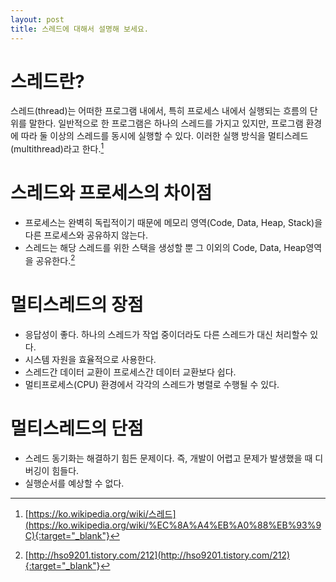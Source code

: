 ```yaml
---
layout: post
title: 스레드에 대해서 설명해 보세요.
---
```

# 스레드란?
스레드(thread)는 어떠한 프로그램 내에서, 특히 프로세스 내에서 실행되는 흐름의 단위를 말한다. 일반적으로 한 프로그램은 하나의 스레드를 가지고 있지만, 프로그램 환경에 따라 둘 이상의 스레드를 동시에 실행할 수 있다. 이러한 실행 방식을 멀티스레드(multithread)라고 한다.[^1]

# 스레드와 프로세스의 차이점
* 프로세스는 완벽히 독립적이기 때문에 메모리 영역(Code, Data, Heap, Stack)을 다른 프로세스와 공유하지 않는다.
* 스레드는 해당 스레드를 위한 스택을 생성할 뿐 그 이외의 Code, Data, Heap영역을 공유한다.[^2]

# 멀티스레드의 장점
* 응답성이 좋다. 하나의 스레드가 작업 중이더라도 다른 스레드가 대신 처리할수 있다.
* 시스템 자원을 효율적으로 사용한다.
* 스레드간 데이터 교환이 프로세스간 데이터 교환보다 쉽다.
* 멀티프로세스(CPU) 환경에서 각각의 스레드가 병렬로 수행될 수 있다.

# 멀티스레드의 단점
* 스레드 동기화는 해결하기 힘든 문제이다. 즉, 개발이 어렵고 문제가 발생했을 때 디버깅이 힘들다.
* 실행순서를 예상할 수 없다.


[^1]:[https://ko.wikipedia.org/wiki/스레드](https://ko.wikipedia.org/wiki/%EC%8A%A4%EB%A0%88%EB%93%9C){:target="_blank"}
[^2]:[http://hso9201.tistory.com/212](http://hso9201.tistory.com/212){:target="_blank"}
